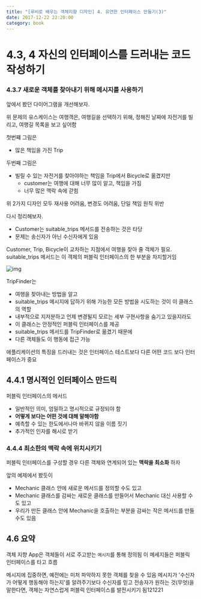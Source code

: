 ```yaml
---
title: "[루비로 배우는 객체지향 디자인] 4. 유연한 인터페이스 만들기(3)"
date: 2017-12-22 22:20:00
category: book
---
```


# 4.3, 4 자신의 인터페이스를 드러내는 코드 작성하기
### 4.3.7 새로운 객체를 찾아내기 위해 메시지를 사용하기
앞에서 봤던 다이어그램을 개선해보자.

위 문제의 유스케이스는 여행객은, 여행길을 선택하기 위해, 정해진 날짜에 자전거를 빌리고, 여행길 목록을 보고 싶어함

첫번쨰 그림은

- 많은 책임을 가진 Trip

두번째 그림은

- 빌릴 수 있는 자전거를 찾아야하는 책임을 Trip에서 Bicycle로 옮겼지만
  - customer는 여행에 대해 너무 많이 알고, 책임을 가짐
  - 너무 많은 맥락 속에 갇힘

위 2가지 디자인 모두 재사용 어려움, 변경도 어려움, 단일 책임 원칙 위반

다시 정리해보자.

- Customer는 suitable_trips 메서드를 전송하는 것은 타당
- 문제는 송신자가 아닌 수신자에게 있음

Customer, Trip, Bicycle이 교차하는 지점에서 여행을 찾아 줄 객체가 필요.
suitable_trips 메서드는 이 객체의 퍼블릭 인터페이스의 한 부분을 차지할거임

![img]()

TripFinder는

- 여행을 찾아내는 방법을 알고
- suitable_trips 메시지에 답하기 위해 가능한 모든 방법을 시도하는 것이 이 클래스의 역할
- 내부적으로 지저분하고 언제 변경될지 모르는 세부 구현사항을 숨기고 있을지라도
- 이 클래스는 안정적인 퍼블릭 인터페이스를 제공
- suitable_trips 메서드를 TripFinder로 옮겼기 때문에
- 다른 객체들도 이 행동에 접근 가능

애플리케이션의 특징을 드러내는 것은 인터페이스
테스트보다 다른 어떤 코드 보다 인터페이스가 중요

## 4.4.1 명시적인 인터페이스 만드릭

퍼블릭 인터페이스의 메서드

- 일반적인 의미, 엄밀하고 명시적으로 규정되야 함
- **어떻게 보다는 어떤 것에 대해 말해야함**
- 예측할 수 있는 한도에서나마 바뀌지 않을 이름 짓기
- 추가적인 인자를 해시로 받기

### 4.4.4 최소한의 맥락 속에 위치시키기

퍼블릭 인터페이스를 구성할 경우 다른 객체와 연계되어 있는 **맥락을 최소화** 하자

앞의 예제에서 봤듯이

- Mechanic 클래스 안에 새로운 메서드를 정의할 수도 있고
- Mechanic 클래스를 감싸는 새로운 클래스를 만들어서 Mechanic 대신 사용할 수도 있고
- 우리가 만든 클래스 안에 Mechanic을 호출하는 부분을 감싸는 작은 메서드를 만들수도 있음

## 4.6 요약

객체 지향 App은 객체들이 서로 주고받는 `메시지`를 통해 정의됨
이 메세지들은 퍼블릭 인터페이스를 타고 흐름

메시지에 집중하면, 예전에는 미처 파악하지 못한 객체를 찾을 수 있음
메시지가 '수신자가 어떻게 행동해야 하는지'를 알려주기보다
수신자를 믿고 전송자가 원하는 것(무엇)을 말한다면, 객체는 자연스럽게 퍼블릭 인터페이스를 발전시키기 됨121221
